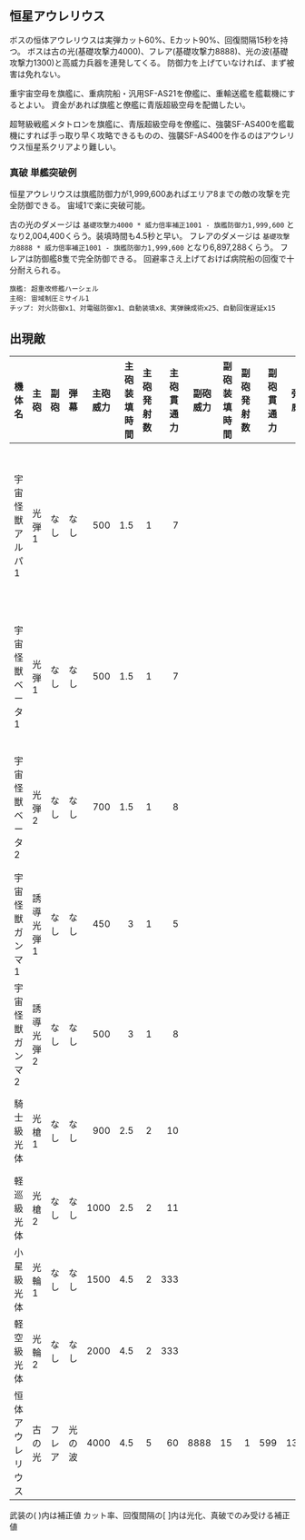 ## 恒星アウレリウス

ボスの恒体アウレリウスは実弾カット60%、Eカット90%、回復間隔15秒を持つ。
ボスは古の光(基礎攻撃力4000)、フレア(基礎攻撃力8888)、光の波(基礎攻撃力1300)と高威力兵器を連発してくる。
防御力を上げていなければ、まず被害は免れない。

重宇宙空母を旗艦に、重病院船・汎用SF-AS21を僚艦に、重輸送艦を艦載機にするとよい。
資金があれば旗艦と僚艦に青版超級空母を配備したい。

超弩級戦艦メタトロンを旗艦に、青版超級空母を僚艦に、強襲SF-AS400を艦載機にすれば手っ取り早く攻略できるものの、強襲SF-AS400を作るのはアウレリウス恒星系クリアより難しい。

### 真破 単艦突破例

恒星アウレリウスは旗艦防御力が1,999,600あればエリア8までの敵の攻撃を完全防御できる。
宙域1で楽に突破可能。

古の光のダメージは `基礎攻撃力4000 * 威力倍率補正1001 - 旗艦防御力1,999,600` となり2,004,400くらう。装填時間も4.5秒と早い。
フレアのダメージは `基礎攻撃力8888 * 威力倍率補正1001 - 旗艦防御力1,999,600` となり6,897,288くらう。
フレアは防御艦8隻で完全防御できる。
回避率さえ上げておけば病院船の回復で十分耐えられる。

```
旗艦: 超重改修艦ハーシェル
主砲: 宙域制圧ミサイル1
チップ: 対火防御x1、対電磁防御x1、自動装填x8、実弾錬成術x25、自動回復遅延x15
```

## 出現敵

<ul class="enemies-list"></ul>

| 機体名           | 主砲      | 副砲   | 弾幕   | 主砲威力 | 主砲装填時間 | 主砲発射数 | 主砲貫通力 | 副砲威力 | 副砲装填時間 | 副砲発射数 | 副砲貫通力 | 弾幕威力 | 弾幕装填時間 | 弾幕発射数 | 弾幕貫通力 | 機関    | 設計図         | 実弾カット | Eカット | 爆風カット | 回避率 | 爆風回避率 | 回復間隔 |    装甲 | 速度 | 対火災力 | 対電磁力 | 資金 | 功績値 | 救出人数 | 登場ステージ                         |
|------------------|-----------|--------|--------|---------:|-------------:|-----------:|-----------:|---------:|-------------:|-----------:|-----------:|---------:|-------------:|-----------:|-----------:|---------|----------------|-----------:|--------:|-----------:|-------:|-----------:|----------|--------:|-----:|---------:|---------:|-----:|-------:|---------:|--------------------------------------|
| 宇宙怪獣アルパ1  | 光弾1     | なし   | なし   |      500 |          1.5 |          1 |          7 |          |              |            |            |          |              |            |            | 縮退炉A | テ級弩級戦艦改 |        90% |     40% |         0% |     0% |         0% | 20秒     |    5000 | 2.30 |       90 |       90 | 1000 |   1000 |        0 | 1、1ボス、2、3、4、5、6、7、8、9、10 |
| 宇宙怪獣ベータ1  | 光弾1     | なし   | なし   |      500 |          1.5 |          1 |          7 |          |              |            |            |          |              |            |            | 縮退炉A | テ級弩級戦艦改 |        90% |     40% |         0% |     0% |         0% | 20秒     |    7000 | 2.50 |       90 |       90 | 1200 |   1200 |        0 | 2ボス、3、4、5、6、7、8、9、10       |
| 宇宙怪獣ベータ2  | 光弾2     | なし   | なし   |      700 |          1.5 |          1 |          8 |          |              |            |            |          |              |            |            | 縮退炉A | ス級弩級戦艦改 |        90% |     40% |         0% |     0% |         0% | 20秒     |    8000 | 3.30 |       90 |       90 | 1400 |   1400 |        0 | 3ボス、4、5、6、7、8、9、10          |
| 宇宙怪獣ガンマ1  | 誘導光弾1 | なし   | なし   |      450 |            3 |          1 |          5 |          |              |            |            |          |              |            |            | 縮退炉A | ス級弩級戦艦改 |        90% |     40% |         0% |     0% |         0% | 20秒     |   12000 | 1.20 |       90 |       90 | 1600 |   1600 |        0 | 4ボス、5、6、7、8、9、10             |
| 宇宙怪獣ガンマ2  | 誘導光弾2 | なし   | なし   |      500 |            3 |          1 |          8 |          |              |            |            |          |              |            |            | 縮退炉A | ペ級弩級戦艦改 |        90% |     40% |         0% |     0% |         0% | 20秒     |   16000 | 1.40 |       90 |       90 | 2000 |   2000 |        0 | 5ボス、6、7、8、9、10                |
| 騎士級光体       | 光槍1     | なし   | なし   |      900 |          2.5 |          2 |         10 |          |              |            |            |          |              |            |            | 縮退炉A | ペ級弩級戦艦改 |        50% |     90% |         0% |     0% |         0% | 15秒     |   28000 | 2.20 |       99 |       99 | 2200 |   2200 |        0 | 6ボス、7、8、9、10                   |
| 軽巡級光体       | 光槍2     | なし   | なし   |     1000 |          2.5 |          2 |         11 |          |              |            |            |          |              |            |            | 縮退炉A | エ級弩級戦艦改 |        50% |     90% |         0% |     0% |         0% | 15秒     |   36000 | 2.30 |       99 |       99 | 2400 |   2400 |        0 | 7ボス、8、9、10                      |
| 小星級光体       | 光輪1     | なし   | なし   |     1500 |          4.5 |          2 |        333 |          |              |            |            |          |              |            |            | 縮退炉A | エ級弩級戦艦改 |        50% |     90% |         0% |     0% |         0% | 15秒     |   46000 | 2.30 |       99 |       99 | 2600 |   2600 |        0 | 8ボス、9、10                         |
| 軽空級光体       | 光輪2     | なし   | なし   |     2000 |          4.5 |          2 |        333 |          |              |            |            |          |              |            |            | 縮退炉A | 試作SF-AS300   |        50% |     90% |         0% |     0% |         0% | 15秒     |  186000 | 0.10 |       99 |       99 | 2800 |   2800 |        0 | 9ボス、10                            |
| 恒体アウレリウス | 古の光    | フレア | 光の波 |     4000 |          4.5 |          5 |         60 |     8888 |           15 |          1 |        599 |     1300 |          0.6 |          1 |        100 | 星生炉A | 発掘戦艦       |        60% |     90% |         0% |     0% |         0% | 15秒     | 1000000 | 0.20 |      100 |      100 | 4000 |   4000 |        0 | 10ボス                               |

武装の( )内は補正値
カット率、回復間隔の[ ]内は光化、真破でのみ受ける補正値
